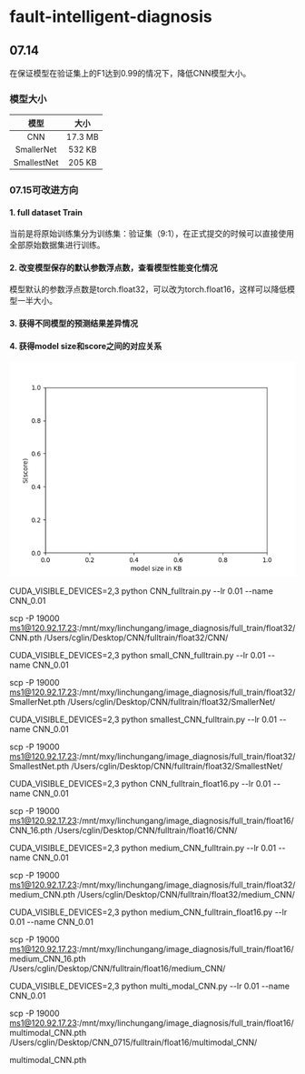 # fault-intelligent-diagnosis

## 07.14

在保证模型在验证集上的F1达到0.99的情况下，降低CNN模型大小。

### 模型大小

|  模型  |  大小  |
|  :----:  | :----:  |
|  CNN  |  17.3 MB  |
|  SmallerNet  |  532 KB |
|  SmallestNet  | 205 KB |

### 07.15可改进方向

#### 1. full dataset Train

当前是将原始训练集分为训练集：验证集（9:1），在正式提交的时候可以直接使用全部原始数据集进行训练。

#### 2. 改变模型保存的默认参数浮点数，查看模型性能变化情况

模型默认的参数浮点数是torch.float32，可以改为torch.float16，这样可以降低模型一半大小。

#### 3. 获得不同模型的预测结果差异情况

#### 4. 获得model size和score之间的对应关系

![Sscore]( ./Sscore.png )

CUDA_VISIBLE_DEVICES=2,3 python CNN_fulltrain.py --lr 0.01 --name CNN_0.01

scp -P 19000 ms1@120.92.17.23:/mnt/mxy/linchungang/image_diagnosis/full_train/float32/CNN.pth /Users/cglin/Desktop/CNN/fulltrain/float32/CNN/

CUDA_VISIBLE_DEVICES=2,3 python small_CNN_fulltrain.py --lr 0.01 --name CNN_0.01

scp -P 19000 ms1@120.92.17.23:/mnt/mxy/linchungang/image_diagnosis/full_train/float32/SmallerNet.pth /Users/cglin/Desktop/CNN/fulltrain/float32/SmallerNet/

CUDA_VISIBLE_DEVICES=2,3 python smallest_CNN_fulltrain.py --lr 0.01 --name CNN_0.01

scp -P 19000 ms1@120.92.17.23:/mnt/mxy/linchungang/image_diagnosis/full_train/float32/SmallestNet.pth /Users/cglin/Desktop/CNN/fulltrain/float32/SmallestNet/

CUDA_VISIBLE_DEVICES=2,3 python CNN_fulltrain_float16.py --lr 0.01 --name CNN_0.01

scp -P 19000 ms1@120.92.17.23:/mnt/mxy/linchungang/image_diagnosis/full_train/float16/CNN_16.pth /Users/cglin/Desktop/CNN/fulltrain/float16/CNN/

CUDA_VISIBLE_DEVICES=2,3 python medium_CNN_fulltrain.py --lr 0.01 --name CNN_0.01

scp -P 19000 ms1@120.92.17.23:/mnt/mxy/linchungang/image_diagnosis/full_train/float32/medium_CNN.pth /Users/cglin/Desktop/CNN/fulltrain/float32/medium_CNN/

CUDA_VISIBLE_DEVICES=2,3 python medium_CNN_fulltrain_float16.py --lr 0.01 --name CNN_0.01

scp -P 19000 ms1@120.92.17.23:/mnt/mxy/linchungang/image_diagnosis/full_train/float16/medium_CNN_16.pth /Users/cglin/Desktop/CNN/fulltrain/float16/medium_CNN/

CUDA_VISIBLE_DEVICES=2,3 python multi_modal_CNN.py --lr 0.01 --name CNN_0.01

scp -P 19000 ms1@120.92.17.23:/mnt/mxy/linchungang/image_diagnosis/full_train/float16/multimodal_CNN.pth /Users/cglin/Desktop/CNN_0715/fulltrain/float16/multimodal_CNN/

multimodal_CNN.pth
